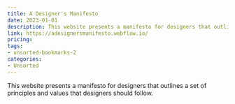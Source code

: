 ```yaml
---
title: A Designer's Manifesto
date: 2023-01-01
description: This website presents a manifesto for designers that outlines a set of principles and values that designers should follow.
link: https://adesignersmanifesto.webflow.io/
pricing: 
tags: 
- unsorted-bookmarks-2 
categories: 
- Unsorted 
---
```


This website presents a manifesto for designers that outlines a set of principles and values that designers should follow.